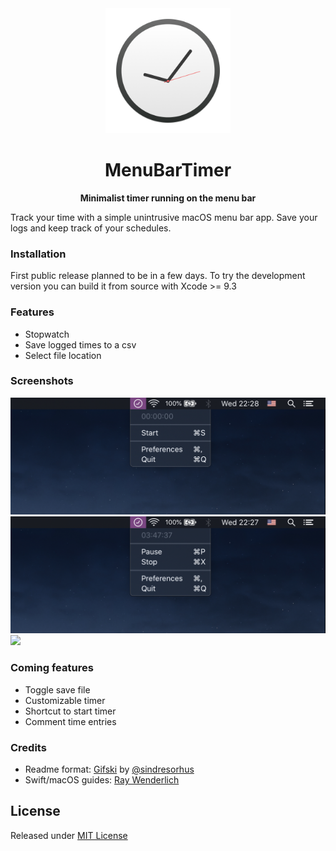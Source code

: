 <div align="center">
  <img src="Stuff/Logo.png" width="200" height="200">
  <h1>MenuBarTimer</h1>
  <p><b>Minimalist timer running on the menu bar</b></p>
</div>

Track your time with a simple unintrusive macOS menu bar app. Save your logs and keep track of your schedules.

### Installation
First public release planned to be in a few days. To try the development version you can build it from source with Xcode >= 9.3 

### Features
- Stopwatch
- Save logged times to a csv
- Select file location

### Screenshots
<img src="Stuff/Screenshot.png">
<img src="Stuff/Screenshot2.png">
<img src="Stuff/Screenshot3.png">

### Coming features
- Toggle save file
- Customizable timer
- Shortcut to start timer
- Comment time entries

### Credits
- Readme format: [Gifski](https://github.com/sindresorhus/Gifski) by [@sindresorhus](https://github.com/sindresorhus/)
- Swift/macOS guides: [Ray Wenderlich](https://www.raywenderlich.com/)

## License
Released under [MIT License](https://github.com/grdnrt/menu-bar-timer/blob/master/LICENSE)
